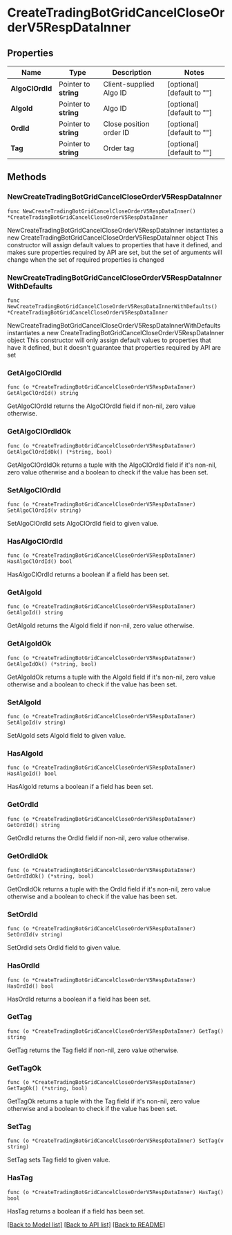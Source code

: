 # CreateTradingBotGridCancelCloseOrderV5RespDataInner

## Properties

Name | Type | Description | Notes
------------ | ------------- | ------------- | -------------
**AlgoClOrdId** | Pointer to **string** | Client-supplied Algo ID | [optional] [default to ""]
**AlgoId** | Pointer to **string** | Algo ID | [optional] [default to ""]
**OrdId** | Pointer to **string** | Close position order ID | [optional] [default to ""]
**Tag** | Pointer to **string** | Order tag | [optional] [default to ""]

## Methods

### NewCreateTradingBotGridCancelCloseOrderV5RespDataInner

`func NewCreateTradingBotGridCancelCloseOrderV5RespDataInner() *CreateTradingBotGridCancelCloseOrderV5RespDataInner`

NewCreateTradingBotGridCancelCloseOrderV5RespDataInner instantiates a new CreateTradingBotGridCancelCloseOrderV5RespDataInner object
This constructor will assign default values to properties that have it defined,
and makes sure properties required by API are set, but the set of arguments
will change when the set of required properties is changed

### NewCreateTradingBotGridCancelCloseOrderV5RespDataInnerWithDefaults

`func NewCreateTradingBotGridCancelCloseOrderV5RespDataInnerWithDefaults() *CreateTradingBotGridCancelCloseOrderV5RespDataInner`

NewCreateTradingBotGridCancelCloseOrderV5RespDataInnerWithDefaults instantiates a new CreateTradingBotGridCancelCloseOrderV5RespDataInner object
This constructor will only assign default values to properties that have it defined,
but it doesn't guarantee that properties required by API are set

### GetAlgoClOrdId

`func (o *CreateTradingBotGridCancelCloseOrderV5RespDataInner) GetAlgoClOrdId() string`

GetAlgoClOrdId returns the AlgoClOrdId field if non-nil, zero value otherwise.

### GetAlgoClOrdIdOk

`func (o *CreateTradingBotGridCancelCloseOrderV5RespDataInner) GetAlgoClOrdIdOk() (*string, bool)`

GetAlgoClOrdIdOk returns a tuple with the AlgoClOrdId field if it's non-nil, zero value otherwise
and a boolean to check if the value has been set.

### SetAlgoClOrdId

`func (o *CreateTradingBotGridCancelCloseOrderV5RespDataInner) SetAlgoClOrdId(v string)`

SetAlgoClOrdId sets AlgoClOrdId field to given value.

### HasAlgoClOrdId

`func (o *CreateTradingBotGridCancelCloseOrderV5RespDataInner) HasAlgoClOrdId() bool`

HasAlgoClOrdId returns a boolean if a field has been set.

### GetAlgoId

`func (o *CreateTradingBotGridCancelCloseOrderV5RespDataInner) GetAlgoId() string`

GetAlgoId returns the AlgoId field if non-nil, zero value otherwise.

### GetAlgoIdOk

`func (o *CreateTradingBotGridCancelCloseOrderV5RespDataInner) GetAlgoIdOk() (*string, bool)`

GetAlgoIdOk returns a tuple with the AlgoId field if it's non-nil, zero value otherwise
and a boolean to check if the value has been set.

### SetAlgoId

`func (o *CreateTradingBotGridCancelCloseOrderV5RespDataInner) SetAlgoId(v string)`

SetAlgoId sets AlgoId field to given value.

### HasAlgoId

`func (o *CreateTradingBotGridCancelCloseOrderV5RespDataInner) HasAlgoId() bool`

HasAlgoId returns a boolean if a field has been set.

### GetOrdId

`func (o *CreateTradingBotGridCancelCloseOrderV5RespDataInner) GetOrdId() string`

GetOrdId returns the OrdId field if non-nil, zero value otherwise.

### GetOrdIdOk

`func (o *CreateTradingBotGridCancelCloseOrderV5RespDataInner) GetOrdIdOk() (*string, bool)`

GetOrdIdOk returns a tuple with the OrdId field if it's non-nil, zero value otherwise
and a boolean to check if the value has been set.

### SetOrdId

`func (o *CreateTradingBotGridCancelCloseOrderV5RespDataInner) SetOrdId(v string)`

SetOrdId sets OrdId field to given value.

### HasOrdId

`func (o *CreateTradingBotGridCancelCloseOrderV5RespDataInner) HasOrdId() bool`

HasOrdId returns a boolean if a field has been set.

### GetTag

`func (o *CreateTradingBotGridCancelCloseOrderV5RespDataInner) GetTag() string`

GetTag returns the Tag field if non-nil, zero value otherwise.

### GetTagOk

`func (o *CreateTradingBotGridCancelCloseOrderV5RespDataInner) GetTagOk() (*string, bool)`

GetTagOk returns a tuple with the Tag field if it's non-nil, zero value otherwise
and a boolean to check if the value has been set.

### SetTag

`func (o *CreateTradingBotGridCancelCloseOrderV5RespDataInner) SetTag(v string)`

SetTag sets Tag field to given value.

### HasTag

`func (o *CreateTradingBotGridCancelCloseOrderV5RespDataInner) HasTag() bool`

HasTag returns a boolean if a field has been set.


[[Back to Model list]](../README.md#documentation-for-models) [[Back to API list]](../README.md#documentation-for-api-endpoints) [[Back to README]](../README.md)


